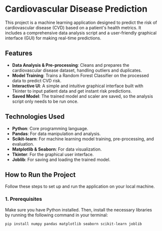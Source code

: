 # Cardiovascular Disease Prediction

This project is a machine learning application designed to predict the risk of cardiovascular disease (CVD) based on a patient's health metrics. It includes a comprehensive data analysis script and a user-friendly graphical interface (GUI) for making real-time predictions.

 <!--- This is a placeholder image. You can replace the link after uploading your own screenshot. --->

## Features

-   **Data Analysis & Pre-processing**: Cleans and prepares the cardiovascular disease dataset, handling outliers and duplicates.
-   **Model Training**: Trains a Random Forest Classifier on the processed data to predict CVD risk.
-   **Interactive UI**: A simple and intuitive graphical interface built with Tkinter to input patient data and get instant risk predictions.
-   **Saved Model**: The trained model and scaler are saved, so the analysis script only needs to be run once.

## Technologies Used

-   **Python**: Core programming language.
-   **Pandas**: For data manipulation and analysis.
-   **Scikit-learn**: For machine learning model training, pre-processing, and evaluation.
-   **Matplotlib & Seaborn**: For data visualization.
-   **Tkinter**: For the graphical user interface.
-   **Joblib**: For saving and loading the trained model.

## How to Run the Project

Follow these steps to set up and run the application on your local machine.

### 1. Prerequisites

Make sure you have Python installed. Then, install the necessary libraries by running the following command in your terminal:

```sh
pip install numpy pandas matplotlib seaborn scikit-learn joblib
